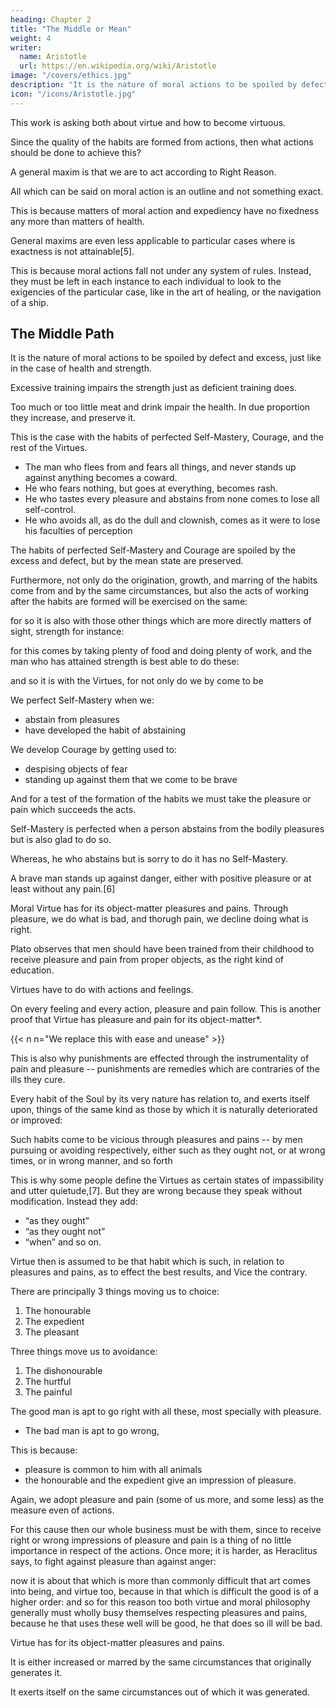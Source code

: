 ```yaml
---
heading: Chapter 2
title: "The Middle or Mean"
weight: 4
writer:
  name: Aristotle
  url: https://en.wikipedia.org/wiki/Aristotle
image: "/covers/ethics.jpg"
description: "It is the nature of moral actions to be spoiled by defect and excess"
icon: "/icons/Aristotle.jpg"
---
```



<!-- Since then the object of the present treatise is not mere speculation, as it is of some others (for we are -->

This work is asking both about virtue and how to become virtuous.

Since the quality of the habits are formed from actions, then  what actions should be done to achieve this?

<!-- , else it would have been useless), we must consider as to the particular actions how we are to do them, because, as we have just said, -->

A general maxim is that we are to act according to Right Reason.

 <!-- is , and may for the present be taken for granted: we will speak of it hereafter, and say both what Right Reason is, and what are its relations to the other virtues.[4] -->

<!-- But let this point be first thoroughly understood between us, that  -->

All which can be said on moral action is an outline and not something exact. 

<!-- must be said in outline, as it were, and not exactly: for as we remarked at the commencement, such reasoning only must be required as the nature of the subject-matter admits of, and  -->

This is because matters of moral action and expediency have no fixedness any more than matters of health. 

General maxims are even less applicable to particular cases where is exactness is not attainable[5].

This is because moral actions  fall not under any system of rules. Instead, they must be left in each instance to each individual to look to the exigencies of the particular case, like in the art of healing, or the navigation of a ship. 

<!-- Still, though the present subject is confessedly such, we must try and do what we can for it. -->

<!-- First then this must be noted, that  -->

## The Middle Path

It is the nature of moral actions to be spoiled by defect and excess, just like in the case of health and strength.

 <!-- (since for the illustration of things which cannot be seen we must use those that can),  -->

Excessive training impairs the strength just as  deficient training does.

Too much or too little meat and drink impair the health. In due proportion they increase, and preserve it.

This is the case with the habits of perfected Self-Mastery, Courage, and the rest of the Virtues.
- The man who flees from and fears all things, and never stands up against anything becomes a coward.
- He who fears nothing, but goes at everything, becomes rash. 
- He who tastes every pleasure and abstains from none comes to lose all self-control.
- He who avoids all, as do the dull and clownish, comes as it were to lose his faculties of perception

The habits of perfected Self-Mastery and Courage are spoiled by the excess and defect, but by the mean state are preserved.

Furthermore, not only do the origination, growth, and marring of the habits come from and by the same circumstances, but also the acts of working after the habits are formed will be exercised on the same: 

for so it is also with those other things which are more directly matters of sight, strength for instance: 

for this comes by taking plenty of food and doing plenty of work, and the man who has attained strength is best able to do these: 

and so it is with the Virtues, for not only do we by  come to be

We perfect Self-Mastery when we:
- abstain from pleasures
- have developed the habit of abstaining

 <!-- from them:  -->

We develop Courage by getting used to:
- despising objects of fear
- standing up against them that we come to be brave

<!-- ; and after we have come to be so we shall be best able to stand up against such objects. -->

And for a test of the formation of the habits we must take the pleasure or pain which succeeds the acts.

Self-Mastery is perfected when a person abstains from the bodily pleasures but is also glad to do so.

Whereas, he who abstains but is sorry to do it has no Self-Mastery.

A brave man stands up against danger, either with positive pleasure or at least without any pain.[6]
<!-- ; whereas he who does it with pain is not brave. -->

Moral Virtue has for its object-matter pleasures and pains. Through pleasure, we do what is bad, and thorugh pain, we decline doing what is right.

Plato observes that men should have been trained  from their childhood to receive pleasure and pain from proper objects, as the right kind of education.

Virtues have to do with actions and feelings.

On every feeling and every action, pleasure and pain follow. This is another proof that Virtue has pleasure and pain for its object-matter*.

{{< n n="We replace this with ease and unease" >}}


This is also why punishments are effected through the instrumentality of pain and pleasure -- punishments are remedies which are contraries of the ills they cure. 

 <!-- these;  -->

Every habit of the Soul by its very nature has relation to, and exerts itself upon, things of the same kind as those by which it is naturally deteriorated or improved: 

Such habits come to be vicious through pleasures and pains -- by men pursuing or avoiding respectively, either such as they ought not, or at wrong times, or in wrong manner, and so forth 

This is why some people define the Virtues as certain states of impassibility and utter quietude,[7]. But they are wrong because they speak without modification.  Instead they add:
- “as they ought”
- “as they ought not”
- “when” and so on. 

Virtue then is assumed to be that habit which is such, in relation to pleasures and pains, as to effect the best results, and Vice the contrary.

There are principally 3 things moving us to choice:

1. The honourable
2. The expedient
3. The pleasant

Three things move us to avoidance:

1. The dishonourable
2. The hurtful
3. The painful

The good man is apt to go right with all these, most specially with pleasure.
- The bad man is apt to go wrong, 

This is because:
- pleasure is common to him with all animals 
- the honourable and the expedient give an impression of pleasure.

<!-- Again, it grows up with us all from infancy, and so it is a hard matter to remove from ourselves this feeling, engrained as it is into our very life. -->

Again, we adopt pleasure and pain (some of us more, and some less) as the measure even of actions.

For this cause then our whole business must be with them, since to receive right or wrong impressions of pleasure and pain is a thing of no little importance in respect of the actions. Once more; it is harder, as Heraclitus says, to fight against pleasure than against anger: 

now it is about that which is more than commonly difficult that art comes into being, and virtue too, because in that which is difficult the good is of a higher order: and so for this reason too both virtue and moral philosophy generally must wholly busy themselves respecting pleasures and pains, because he that uses these well will be good, he that does so ill will be bad.


Virtue has for its object-matter pleasures and pains. 

It is either increased or marred by the same circumstances that originally generates it.

It exerts itself on the same circumstances out of which it was generated.
